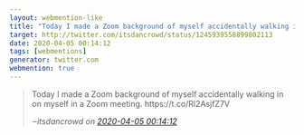 ```yaml
---
layout: webmention-like
title: "Today I made a Zoom background of myself accidentally walking in on myself in a Zoom meeting. https://t.co/Rl2AsjfZ7V"
target: http://twitter.com/itsdancrowd/status/1245939558899802113
date: 2020-04-05 00:14:12
tags: [webmentions]
generator: twitter.com
webmention: true
---
```




<blockquote class="external-citation">
  <p>
    Today I made a Zoom background of myself accidentally walking in on myself in a Zoom meeting. https://t.co/Rl2AsjfZ7V
  </p>
  <cite>‒<span class="p-author p-name">itsdancrowd</span>
    on
    <a href="http://twitter.com/itsdancrowd/status/1245939558899802113" rel="external nofollow" target="_blank">2020-04-05 00:14:12</a>
  </cite>
</blockquote>



